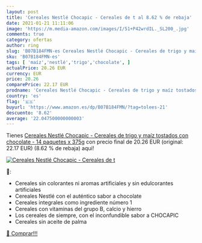 ```yaml
---
layout: post
title: 'Cereales Nestlé Chocapic - Cereales de t al 8.62 % de rebaja'
date: 2021-01-21 11:11:06
image: 'https://m.media-amazon.com/images/I/51+P42wrdIL._SL200_.jpg'
comments: true
category: ofertas
author: ring
slug: 'B07B184FMN-es Cereales Nestlé Chocapic - Cereales de trigo y maíz...'
sku: 'B07B184FMN-es'
tags: [ 'maíz','nestlé','trigo','chocolate', ]
actualPrice: 20.26 EUR
currency: EUR
price: 20.26
comparePrice: 22.17 EUR
prodname: 'Cereales Nestlé Chocapic - Cereales de trigo y maíz tostados con chocolate - 14 paquetes x 375g'
country: 'es'
flag: '🇪🇸'
buyurl: 'https://www.amazon.es/dp/B07B184FMN/?tag=tolees-21'
descuento: '8.62'
average: '22.047500000000003'
---
```


Tienes [Cereales Nestlé Chocapic - Cereales de trigo y maíz tostados con chocolate - 14 paquetes x 375g](https://www.amazon.es/dp/B07B184FMN/?tag=tolees-21) con precio final de  20.26 EUR (original: 22.17 EUR) (8.62 %  de rebaja) aqui!

[![Cereales Nestlé Chocapic - Cereales de t](https://m.media-amazon.com/images/I/51+P42wrdIL._SL200_.jpg)](https://www.amazon.es/dp/B07B184FMN/?tag=tolees-21)

🔎:

- Cereales sin colorantes ni aromas artificiales y sin edulcorantes artificiales
- Cereales Nestlé con el auténtico sabor a chocolate
- Cereales integrales como ingrediente número 1
- Cereales con vitaminas del grupo B, calcio y hierro
- Los cereales de siempre, con el inconfundible sabor a CHOCAPIC
- Cereales sin aceite de palma

[🛒 Comprar!!!](https://www.amazon.es/dp/B07B184FMN/?tag=tolees-21)

